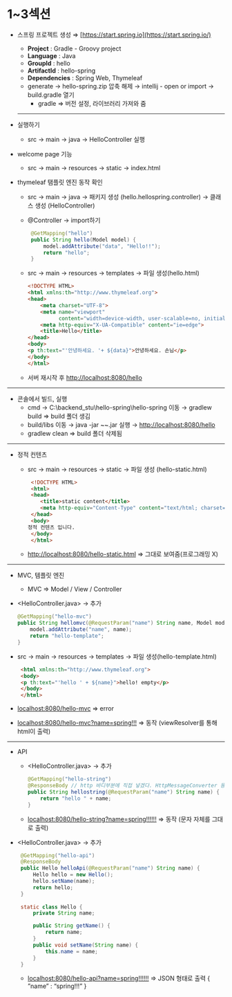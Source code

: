 # 1~3섹션

- 스프링 프로젝트 생성 ⇒ [https://start.spring.io](https://start.spring.io/)
    - **Project**  :  Gradle - Groovy project
    - **Language**  :  Java
    - **GroupId**  :  hello
    - **ArtifactId**  :  hello-spring
    - **Dependencies**  :  Spring Web, Thymeleaf
    - generate → hello-spring.zip 압축 해제 → intellij - open or import → build.gradle 열기
        - gradle ⇒ 버전 설정, 라이브러리 가져와 줌
    
    ---
    
- 실행하기
    - src → main → java → HelloController 실행
- welcome page 기능
    - src → main → resources → static → index.html
- thymeleaf 탬플릿 엔진 동작 확인
    - src → main → java → 패키지 생성 (hello.hellospring.controller) → 클래스 생성 (HelloController)
    - @Controller → import하기
        
        ```java
         @GetMapping("hello")
         public String hello(Model model) {
             model.addAttribute("data", "Hello!!");
             return "hello";
         }
        ```
        
    - src → main → resources → templates → 파일 생성(hello.html)
        
        ```html
        <!DOCTYPE HTML>
        <html xmlns:th="http://www.thymeleaf.org">
        <head>
            <meta charset="UTF-8">
            <meta name="viewport"
                  content="width=device-width, user-scalable=no, initial-scale=1.0, maximum-scale=1.0, minimum-scale=1.0">
            <meta http-equiv="X-UA-Compatible" content="ie=edge">
            <title>Hello</title>
        </head>
        <body>
        <p th:text="'안녕하세요. '+ ${data}">안녕하세요. 손님</p>
        </body>
        </html>
        ```
        
    - 서버 재시작 후 [http://localhost:8080/hello](http://localhost:8080/hello)

---

- 콘솔에서 빌드, 실행
    - cmd → C:\backend_stu\hello-spring\hello-spring 이동 → gradlew build ⇒ build 폴더 생김
    - build/libs 이동 → java -jar ~~.jar 실행 →  [http://localhost:8080/hello](http://localhost:8080/hello)
    - gradlew clean ⇒ build 폴더 삭제됨

---

- 정적 컨텐츠
    - src → main → resources → static → 파일 생성 (hello-static.html)
        
        ```html
         <!DOCTYPE HTML>
         <html>
         <head>
            <title>static content</title>
            <meta http-equiv="Content-Type" content="text/html; charset=UTF-8" />
         </head>
         <body>
        정적 컨텐츠 입니다.
         </body>
         </html>
        ```
        
    - [http://localhost:8080/hello-static.html](http://localhost:8080/hello-static.html) 
    ⇒ 그대로 보여줌(프로그래밍 X)

---

- MVC, 템플릿 엔진
    - MVC ⇒ Model / View / Controller

- <HelloController.java> → 추가
    
    ```java
    @GetMapping("hello-mvc")
    public String hellomvc(@RequestParam("name") String name, Model model) {
        model.addAttribute("name", name);
        return "hello-template";
    }
    ```
    
- src → main → resources → templates → 파일 생성(hello-template.html)
    
    ```html
     <html xmlns:th="http://www.thymeleaf.org">
     <body>
     <p th:text="'hello ' + ${name}">hello! empty</p>
     </body>
     </html>
    ```
    
- [localhost:8080/hello-mvc](http://localhost:8080/hello-mvc) ⇒ error
- [localhost:8080/hello-mvc?name=spring!!!](http://localhost:8080/hello-mvc?name=spring!!!) 
⇒ 동작 (viewResolver를 통해 html이 출력)

---

- API
    - <HelloController.java> → 추가
        
        ```java
        @GetMapping("hello-string")
        @ResponseBody // http 바디부분에 직접 넣겠다. HttpMessageConverter 동작
        public String hellostring(@RequestParam("name") String name) {
            return "hello " + name;
        }
        ```
        
    - [localhost:8080/hello-string?name=spring!!!!!!](http://localhost:8080/hello-string?name=spring!!!!!!) 
    ⇒ 동작 (문자 자체를 그대로 출력)

- <HelloController.java> → 추가
    
    ```java
     @GetMapping("hello-api")
     @ResponseBody
     public Hello helloApi(@RequestParam("name") String name) {
         Hello hello = new Hello();
         hello.setName(name);
         return hello;
     }
     
     static class Hello {
         private String name;
    
         public String getName() {
             return name;
         }
         public void setName(String name) {
             this.name = name;
         }
     }
    ```
    
    - [localhost:8080/hello-api?name=spring!!!!!!](http://localhost:8080/hello-api?name=spring!!!!!!) 
    ⇒ JSON 형태로 출력 { ”name” : “spring!!!” }